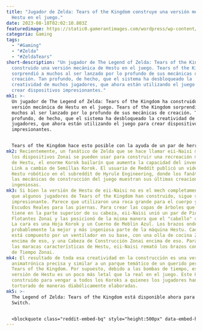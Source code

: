```yaml
---
title: "Jugador de Zelda: Tears of the Kingdom construye una versión mecánica de
  Hestu en el juego."
date: 2023-08-18T02:02:10.803Z
featuredimage: https://static0.gamerantimages.com/wordpress/wp-content/uploads/2023/08/tears-of-the-kingdom-hestu-korok.jpg?q=50&fit=contain&w=1140&h=&dpr=1.5
categoria: Gaming
tags:
  - "#Gaming"
  - "#Zelda"
  - "#ZeldaTears"
short-description: "Un jugador de The Legend of Zelda: Tears of the Kingdom ha
  construido una versión mecánica de Hestu en el juego. Tears of the Kingdom
  sorprendió a muchos al ser lanzado por lo profundo de sus mecánicas de
  creación. Tan profundo, de hecho, que el sistema ha desbloqueado la
  creatividad de muchos jugadores, que ahora están utilizando el juego para
  crear dispositivos impresionantes."
mk1: >-
  Un jugador de The Legend of Zelda: Tears of the Kingdom ha construido una
  versión mecánica de Hestu en el juego. Tears of the Kingdom sorprendió a
  muchos al ser lanzado por lo profundo de sus mecánicas de creación. Tan
  profundo, de hecho, que el sistema ha desbloqueado la creatividad de muchos
  jugadores, que ahora están utilizando el juego para crear dispositivos
  impresionantes.


  Tears of the Kingdom hace esto posible con la ayuda de un par de herramientas que son nuevas en la serie. La primera es la habilidad Ultrahand. Ultrahand es un poder que Link adquiere temprano en el juego y desempeña un papel vital en toda la experiencia. Permite a Link levantar casi cualquier objeto en el juego, pero más que eso, le permite al jugador unir ese objeto a otro. Esto es útil cuando se combina con cualquier número de otras herramientas que desbloquean la creatividad del jugador: dispositivos Zonai, que son una serie de partes individuales dejadas atrás por una antigua y misteriosa civilización que pueden combinarse para construir cosas como un auto, un mech o un avión.
mk2: Recientemente, un fanático de Zelda que se hace llamar eii-Naisi mostró que
  los dispositivos Zonai se pueden usar para construir una recreación mecánica
  de Hestu, el enorme Korok bailarín que aumenta la capacidad del inventario de
  Link a cambio de Semillas Korok. El usuario de Reddit publicó un video de su
  Hestu robótico en el subreddit de Hyrule Engineering, donde los fanáticos de
  las mecánicas de construcción del juego muestran sus últimas creaciones
  ingeniosas.
mk3: Si bien la versión de Hestu de eii-Naisi no es el mech completamente móvil
  que algunos jugadores de Tears of the Kingdom han construido, sigue siendo
  impresionante. Parece que utilizaron una roca grande para el cuerpo y algunos
  Escudos Reales para las piernas. Para crear las copas de árboles que Hestu
  tiene en la parte superior de su cabeza, eii-Naisi unió un par de Piedras
  Flotantes Zonai y las posicionó de la misma manera que el "cabello" de Hestu.
  La cara es una Hoja Korok y un Cuerno de Moblin Azul. Los brazos ondeantes son
  probablemente la mejor y más ingeniosa parte de la máquina Hestu. Cada brazo
  está compuesto por un ventilador en su base, con una olla de cocina Zonai
  encima de eso, y una Cabeza de Construcción Zonai encima de eso. Para recrear
  las maracas características de Hestu, eii-Naisi remató los brazos con Bombas
  de Tiempo Zonai.
mk4: El resultado de toda esa creatividad en la construcción es una versión
  animatrónica precisa y similar a un parque temático de un querido personaje de
  Tears of the Kingdom. Por supuesto, debido a las bombas de tiempo, esta
  versión de Hestu es un poco más letal que la real en el juego. Este Hestu fue
  construido para vengar a todos los Koroks a quienes los jugadores han
  torturado de maneras diabólicamente elaboradas.
mk5: >-
  The Legend of Zelda: Tears of the Kingdom está disponible ahora para Nintendo
  Switch.


  <blockquote class="reddit-embed-bq" style="height:500px" data-embed-height="500">      <a href="https://www.reddit.com/r/HyruleEngineering/comments/15ssf3h/i_made_a_zonai_hestu/">I made a zonai Hestu</a><br> by      <a href="https://www.reddit.com/user/eii-Naisi">u/eii-Naisi</a> in      <a href="https://www.reddit.com/r/HyruleEngineering/">HyruleEngineering</a>    </blockquote><script async="" src="https://embed.reddit.com/widgets.js" charset="UTF-8"></script>
---
```

